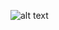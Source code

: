 ![alt text](https://github.com/horizons-school-of-technology/week02/edit/rgomezp/day1/clone/img/screenshot.jpg)
